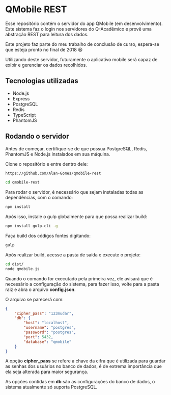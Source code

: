 # QMobile REST

Esse repositório contém o servidor do app QMobile (em desenvolvimento). Este sistema faz o login nos servidores do Q-Acadêmico e provê uma abstração REST para leitura dos dados.

Este projeto faz parte do meu trabalho de conclusão de curso, espera-se que esteja pronto no final de 2018 :satisfied:

Utilizando deste servidor, futuramente o aplicativo mobile será capaz de exibir e gerenciar os dados recolhidos.

## Tecnologias utilizadas

* Node.js
* Express
* PostgreSQL
* Redis
* TypeScript
* PhantomJS

## Rodando o servidor

Antes de começar, certifique-se de que possua PostgreSQL, Redis, PhantomJS e Node.js instalados em sua máquina.

Clone o repositório e entre dentro dele:

```bash
https://github.com/Alan-Gomes/qmobile-rest

cd qmobile-rest
```

Para rodar o servidor, é necessário que sejam instaladas todas as dependências, com o comando:

```bash
npm install
```

Após isso, instale o gulp globalmente para que possa realizar build:

```bash
npm install gulp-cli -g
```

Faça build dos códigos fontes digitando:

```bash
gulp
```

Após realizar build, acesse a pasta de saída e execute o projeto:

```bash
cd dist/
node qmobile.js
```
Quando o comando for executado pela primeira vez, ele avisará que é necessário a configuração do sistema, para fazer isso, volte para a pasta raiz e abra o arquivo **config.json**.

O arquivo se parecerá com:

```json
{
    "cipher_pass": "123mudar",
    "db": {
        "host": "localhost",
        "username": "postgres",
        "password": "postgres",
        "port": 5432,
        "database": "qmobile"
    }
}
```

A opção **cipher_pass** se refere a chave da cifra que é utilizada para guardar as senhas dos usuários no banco de dados, é de extrema importância que ela seja alterada para maior segurança.

As opções contidas em **db** são as configurações do banco de dados, o sistema atualmente só suporta PostgreSQL.
